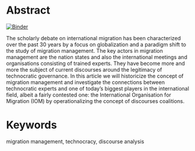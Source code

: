 # Abstract

[![Binder](https://mybinder.org/badge_logo.svg)](https://mybinder.org/v2/gh/jdh-observer/jdh002-VeaK58WBs82C/HEAD)


The scholarly debate on international migration has been characterized over the past 30 years by a focus on globalization and a paradigm shift to the study of migration management. The key actors in migration management are the nation states and also the international meetings and organisations consisting of trained experts. They have become more and more the subject of current discourses around the legitimacy of technocratic governance. In this article we will historicize the concept of migration management and investigate the connections between technocratic experts and one of today’s biggest players in the international field, albeit a fairly contested one: the International Organisation for Migration (IOM) by operationalizing the concept of discourses coalitions.

# Keywords

migration management, technocracy, discourse analysis
